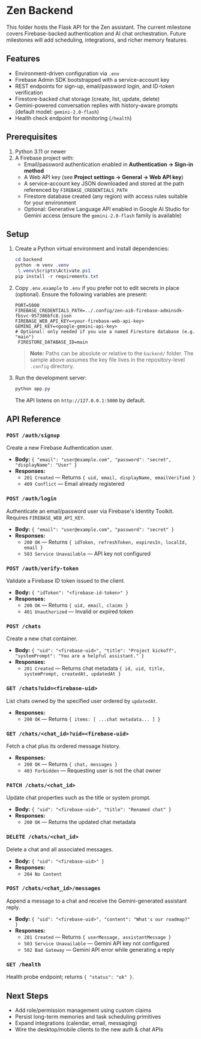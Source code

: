 # Zen Backend

This folder hosts the Flask API for the Zen assistant. The current milestone covers Firebase-backed authentication and AI chat orchestration. Future milestones will add scheduling, integrations, and richer memory features.

## Features

- Environment-driven configuration via `.env`
- Firebase Admin SDK bootstrapped with a service-account key
- REST endpoints for sign-up, email/password login, and ID-token verification
- Firestore-backed chat storage (create, list, update, delete)
- Gemini-powered conversation replies with history-aware prompts (default model: `gemini-2.0-flash`)
- Health check endpoint for monitoring (`/health`)

## Prerequisites

1. Python 3.11 or newer
2. A Firebase project with:
   - Email/password authentication enabled in **Authentication → Sign-in method**
   - A Web API key (see **Project settings → General → Web API key**)
   - A service-account key JSON downloaded and stored at the path referenced by `FIREBASE_CREDENTIALS_PATH`
   - Firestore database created (any region) with access rules suitable for your environment
   - Optional: Generative Language API enabled in Google AI Studio for Gemini access (ensure the `gemini-2.0-flash` family is available)

## Setup

1. Create a Python virtual environment and install dependencies:

   ```powershell
   cd backend
   python -m venv .venv
   .\.venv\Scripts\Activate.ps1
   pip install -r requirements.txt
   ```

2. Copy `.env.example` to `.env` if you prefer not to edit secrets in place (optional). Ensure the following variables are present:

   ```dotenv
   PORT=5000
   FIREBASE_CREDENTIALS_PATH=../.config/zen-ai6-firebase-adminsdk-fbsvc-957386bfc8.json
   FIREBASE_WEB_API_KEY=<your-firebase-web-api-key>
   GEMINI_API_KEY=<google-gemini-api-key>
   # Optional: only needed if you use a named Firestore database (e.g. "main")
    FIRESTORE_DATABASE_ID=main
   ```

   > **Note:** Paths can be absolute or relative to the `backend/` folder. The sample above assumes the key file lives in the repository-level `.config` directory.

3. Run the development server:

   ```powershell
   python app.py
   ```

   The API listens on `http://127.0.0.1:5000` by default.

## API Reference

### `POST /auth/signup`
Create a new Firebase Authentication user.

- **Body:** `{ "email": "user@example.com", "password": "secret", "displayName": "User" }`
- **Responses:**
  - `201 Created` — Returns `{ uid, email, displayName, emailVerified }`
  - `409 Conflict` — Email already registered

### `POST /auth/login`
Authenticate an email/password user via Firebase's Identity Toolkit. Requires `FIREBASE_WEB_API_KEY`.

- **Body:** `{ "email": "user@example.com", "password": "secret" }`
- **Responses:**
  - `200 OK` — Returns `{ idToken, refreshToken, expiresIn, localId, email }`
  - `503 Service Unavailable` — API key not configured

### `POST /auth/verify-token`
Validate a Firebase ID token issued to the client.

- **Body:** `{ "idToken": "<firebase-id-token>" }`
- **Responses:**
  - `200 OK` — Returns `{ uid, email, claims }`
  - `401 Unauthorized` — Invalid or expired token

### `POST /chats`
Create a new chat container.

- **Body:** `{ "uid": "<firebase-uid>", "title": "Project kickoff", "systemPrompt": "You are a helpful assistant." }`
- **Responses:**
   - `201 Created` — Returns chat metadata `{ id, uid, title, systemPrompt, createdAt, updatedAt }`

### `GET /chats?uid=<firebase-uid>`
List chats owned by the specified user ordered by `updatedAt`.

- **Responses:**
   - `200 OK` — Returns `{ items: [ ...chat metadata... ] }`

### `GET /chats/<chat_id>?uid=<firebase-uid>`
Fetch a chat plus its ordered message history.

- **Responses:**
   - `200 OK` — Returns `{ chat, messages }`
   - `403 Forbidden` — Requesting user is not the chat owner

### `PATCH /chats/<chat_id>`
Update chat properties such as the title or system prompt.

- **Body:** `{ "uid": "<firebase-uid>", "title": "Renamed chat" }`
- **Responses:**
   - `200 OK` — Returns the updated chat metadata

### `DELETE /chats/<chat_id>`
Delete a chat and all associated messages.

- **Body:** `{ "uid": "<firebase-uid>" }`
- **Responses:**
   - `204 No Content`

### `POST /chats/<chat_id>/messages`
Append a message to a chat and receive the Gemini-generated assistant reply.

- **Body:** `{ "uid": "<firebase-uid>", "content": "What's our roadmap?" }`
- **Responses:**
   - `201 Created` — Returns `{ userMessage, assistantMessage }`
   - `503 Service Unavailable` — Gemini API key not configured
   - `502 Bad Gateway` — Gemini API error while generating a reply

### `GET /health`
Health probe endpoint; returns `{ "status": "ok" }`.

## Next Steps

- Add role/permission management using custom claims
- Persist long-term memories and task scheduling primitives
- Expand integrations (calendar, email, messaging)
- Wire the desktop/mobile clients to the new auth & chat APIs

